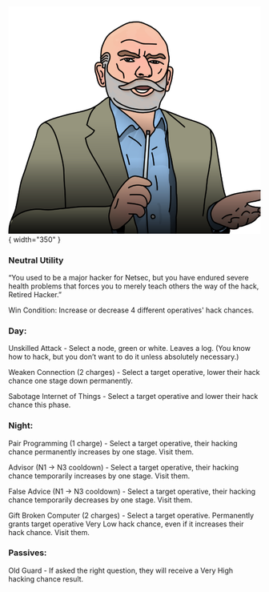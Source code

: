 ![retiredhacker.png](Images/retiredhacker.png){ width="350" }

### **Neutral Utility**

“You used to be a major hacker for Netsec, but you have endured severe health problems that forces you to merely teach others the way of the hack, Retired Hacker.”

Win Condition: Increase or decrease 4 different operatives' hack chances.

### **Day:**

Unskilled Attack - Select a node, green or white. Leaves a log. (You know how to hack, but you don’t want to do it unless absolutely necessary.)

Weaken Connection (2 charges) - Select a target operative, lower their hack chance one stage down permanently.

Sabotage Internet of Things - Select a target operative and lower their hack chance this phase.

### **Night:**

Pair Programming (1 charge) - Select a target operative, their hacking chance permanently increases by one stage. Visit them.

Advisor (N1 -> N3 cooldown) - Select a target operative, their hacking chance temporarily increases by one stage. Visit them.

False Advice (N1 -> N3 cooldown) - Select a target operative, their hacking chance temporarily decreases by one stage. Visit them.

Gift Broken Computer (2 charges) - Select a target operative. Permanently grants target operative Very Low hack chance, even if it increases their hack chance. Visit them.

### **Passives:**

Old Guard - If asked the right question, they will receive a Very High hacking chance result.
